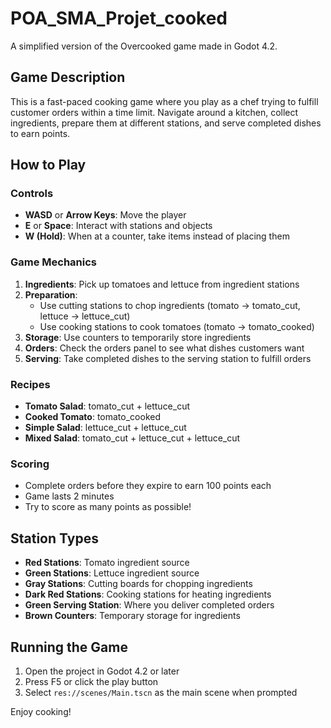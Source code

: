 # POA_SMA_Projet_cooked

A simplified version of the Overcooked game made in Godot 4.2.

## Game Description

This is a fast-paced cooking game where you play as a chef trying to fulfill customer orders within a time limit. Navigate around a kitchen, collect ingredients, prepare them at different stations, and serve completed dishes to earn points.

## How to Play

### Controls
- **WASD** or **Arrow Keys**: Move the player
- **E** or **Space**: Interact with stations and objects
- **W (Hold)**: When at a counter, take items instead of placing them

### Game Mechanics

1. **Ingredients**: Pick up tomatoes and lettuce from ingredient stations
2. **Preparation**: 
   - Use cutting stations to chop ingredients (tomato → tomato_cut, lettuce → lettuce_cut)
   - Use cooking stations to cook tomatoes (tomato → tomato_cooked)
3. **Storage**: Use counters to temporarily store ingredients
4. **Orders**: Check the orders panel to see what dishes customers want
5. **Serving**: Take completed dishes to the serving station to fulfill orders

### Recipes
- **Tomato Salad**: tomato_cut + lettuce_cut
- **Cooked Tomato**: tomato_cooked
- **Simple Salad**: lettuce_cut + lettuce_cut
- **Mixed Salad**: tomato_cut + lettuce_cut + lettuce_cut

### Scoring
- Complete orders before they expire to earn 100 points each
- Game lasts 2 minutes
- Try to score as many points as possible!

## Station Types

- **Red Stations**: Tomato ingredient source
- **Green Stations**: Lettuce ingredient source
- **Gray Stations**: Cutting boards for chopping ingredients
- **Dark Red Stations**: Cooking stations for heating ingredients
- **Green Serving Station**: Where you deliver completed orders
- **Brown Counters**: Temporary storage for ingredients

## Running the Game

1. Open the project in Godot 4.2 or later
2. Press F5 or click the play button
3. Select `res://scenes/Main.tscn` as the main scene when prompted

Enjoy cooking!